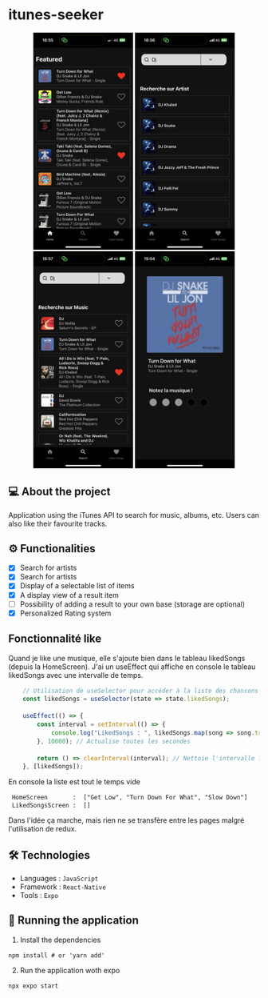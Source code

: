 # itunes-seeker

<p align="center">
  <img src="https://github.com/iassadki/itunes-seeker/blob/master/git/itunes-seeker-1.PNG?raw=true" alt="itunes-seeker-1" width="200"/>
  <img src="https://github.com/iassadki/itunes-seeker/blob/master/git/itunes-seeker-2.PNG?raw=true" alt="itunes-seeker-2" width="200"/>
  <img src="https://github.com/iassadki/itunes-seeker/blob/master/git/itunes-seeker-3.PNG?raw=true" alt="itunes-seeker-3" width="200"/>
  <img src="https://github.com/iassadki/itunes-seeker/blob/master/git/itunes-seeker-4.PNG?raw=true" alt="itunes-seeker-4" width="200"/>
</p>

## 💻 About the project
Application using the iTunes API to search for music, albums, etc. Users can also like their favourite tracks.

## ⚙️ Functionalities
- [x] Search for artists
- [x] Search for artists 
- [x] Display of a selectable list of items
- [x] A display view of a result item
- [ ] Possibility of adding a result to your own base (storage are optional)
- [x] Personalized Rating system 

## Fonctionnalité like
Quand je like une musique, elle s'ajoute bien dans le tableau likedSongs (depuis la HomeScreen).
J'ai un useEffect qui affiche en console le tableau likedSongs avec une intervalle de temps.
```javascript
    // Utilisation de useSelector pour accéder à la liste des chansons aimées dans le store Redux
    const likedSongs = useSelector(state => state.likedSongs);

    useEffect(() => {
        const interval = setInterval(() => {
            console.log("LikedSongs : ", likedSongs.map(song => song.trackName));
        }, 10000); // Actualise toutes les secondes

        return () => clearInterval(interval); // Nettoie l'intervalle lors du démontage du composant
    }, [likedSongs]);
```

En console la liste est tout le temps vide
```shell
 HomeScreen       :  ["Get Low", "Turn Down For What", "Slow Down"]
 LikedSongsScreen :  []
```

Dans l'idée ça marche, mais rien ne se transfère entre les pages malgré l'utilisation de redux.

## 🛠 Technologies
- Languages : `JavaScript`
- Framework : `React-Native`
- Tools : `Expo`

## 🧭 Running the application
1. Install the dependencies
```shell 
npm install # or 'yarn add'
```
2. Run the application woth expo
```shell
npx expo start
```